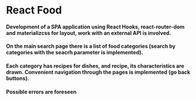 # React Food

#### Development of a SPA application using React Hooks, react-router-dom and materializcss for layout, work with an external API is involved.
#### On the main search page there is a list of food categories (search by categories with the seacrh parameter is implemented).
#### Each category has recipes for dishes, and recipe, its characteristics are drawn. Convenient navigation through the pages is implemented (go back buttons).
#### Possible errors are foreseen
